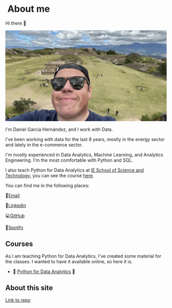 #  About me

Hi there :wave:

![Profile Picture](/images/me.jpg)

I'm Daniel García Hernández, and I work with Data.

I've been working with data for the last 8 years, mostly in the energy sector and lately in the e-commerce sector.

I'm mostly experienced in Data Analytics, Machine Learning, and Analytics Engineering. I'm the most comfortable with Python and SQL.

I also teach Python for Data Analytics at [IE School of Science and Technology](https://www.ie.edu/school-science-technology/faculty/daniel-garcia-hernandez/), you can see the course [here](/pda/pda_index.md).

You can find me in the following places:

:email:[Email](mailto:dgarhdez@gmail.com)

:necktie:[Linkedin](https://www.linkedin.com/in/dgarhdez/)

:computer:[GitHub](https://github.com/dgarhdez)

:musical_keyboard:[Spotify](https://open.spotify.com/user/dgarhdez?si=254c37467a164c42)

## Courses

As I am teaching Python for Data Analytics, I've created some material for the classes. I wanted to have it available online, so here it is.

* :snake: [Python for Data Analytics](/pda/pda_index.md) :snake:

## About this site

[Link to repo](https://github.com/dgarhdez/dgarhdez.github.io)
